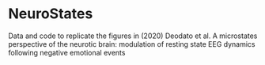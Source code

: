 # NeuroStates
Data and code to replicate the figures in (2020) Deodato et al. A microstates perspective of the neurotic brain: modulation of resting state EEG dynamics following negative emotional events
